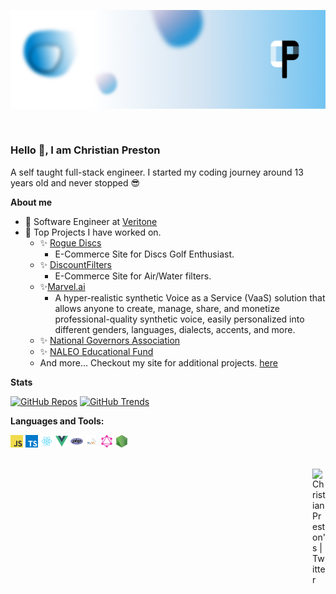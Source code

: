 <p align="center"><a href="https://christianpreston.com"><img src="assets/banner.png" alt="horizon hero banner" /></a></p>

<br />

### Hello 👋, I am Christian Preston

A self taught full-stack engineer. I started my coding journey around 13 years old and never stopped 😎

**About me**

- 💼 Software Engineer at [Veritone](https://veritone.com)
- 📂 Top Projects I have worked on.
  - ✨ [Rogue Discs](https://rougediscs.com)
    - E-Commerce Site for Discs Golf Enthusiast.
  - ✨ [DiscountFilters](https://discountfilters.com)
    - E-Commerce Site for Air/Water filters.
  - ✨[Marvel.ai](https://www.veritone.com/applications/marvelai)
    - A hyper-realistic synthetic Voice as a Service (VaaS) solution that allows anyone to create, manage, share, and monetize professional-quality synthetic voice, easily personalized into different genders, languages, dialects, accents, and more.
  - ✨ [National Governors Association](https://www.nga.org/)
  - ✨ [NALEO Educational Fund](https://naleo.org/)
  - And more... Checkout my site for additional projects. [here](https://christianpreston.com)

**Stats**

[![GitHub Repos](https://api.githubtrends.io/user/svg/cpreston321/repos?include_private=true&time_range=one_year&use_percent=false&theme=dark)](https://githubtrends.io)
[![GitHub Trends](https://api.githubtrends.io/user/svg/cpreston321/langs?include_private=true&time_range=one_year&theme=dark)](https://githubtrends.io)

**Languages and Tools:**

<code><img height="20" src="https://raw.githubusercontent.com/github/explore/80688e429a7d4ef2fca1e82350fe8e3517d3494d/topics/javascript/javascript.png"></code>
<code><img height="20" src="https://raw.githubusercontent.com/github/explore/80688e429a7d4ef2fca1e82350fe8e3517d3494d/topics/typescript/typescript.png"></code>
<code><img height="20" src="https://raw.githubusercontent.com/github/explore/80688e429a7d4ef2fca1e82350fe8e3517d3494d/topics/react/react.png"></code>
<code><img height="20" src="https://raw.githubusercontent.com/github/explore/80688e429a7d4ef2fca1e82350fe8e3517d3494d/topics/vue/vue.png"></code>
<code><img height="20" src="https://raw.githubusercontent.com/github/explore/80688e429a7d4ef2fca1e82350fe8e3517d3494d/topics/php/php.png"></code>
<code><img height="20" src="https://raw.githubusercontent.com/github/explore/80688e429a7d4ef2fca1e82350fe8e3517d3494d/topics/mysql/mysql.png"></code>
<code><img height="20" src="https://raw.githubusercontent.com/github/explore/5c058a388828bb5fde0bcafd4bc867b5bb3f26f3/topics/graphql/graphql.png"></code>
<code><img height="20" src="https://raw.githubusercontent.com/github/explore/80688e429a7d4ef2fca1e82350fe8e3517d3494d/topics/nodejs/nodejs.png"></code>

<br />

<a href="https://twitter.com/christian_ggg">
  <img align="right" alt="Christian Preston's | Twitter" width="21px" src="https://raw.githubusercontent.com/anuraghazra/anuraghazra/master/assets/twitter.svg" />
</a>
